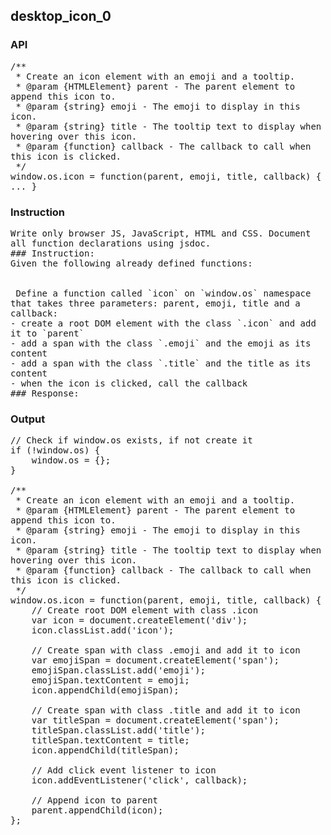 ## desktop_icon_0
### API
<pre style='text-wrap: wrap'>/**
 * Create an icon element with an emoji and a tooltip.
 * @param {HTMLElement} parent - The parent element to append this icon to.
 * @param {string} emoji - The emoji to display in this icon.
 * @param {string} title - The tooltip text to display when hovering over this icon.
 * @param {function} callback - The callback to call when this icon is clicked.
 */
window.os.icon = function(parent, emoji, title, callback) { ... }
</pre>
### Instruction
<pre style='text-wrap: wrap'>Write only browser JS, JavaScript, HTML and CSS. Document all function declarations using jsdoc.
### Instruction:
Given the following already defined functions:
 

 Define a function called `icon` on `window.os` namespace that takes three parameters: parent, emoji, title and a callback:
- create a root DOM element with the class `.icon` and add it to `parent`
- add a span with the class `.emoji` and the emoji as its content
- add a span with the class `.title` and the title as its content
- when the icon is clicked, call the callback 
### Response:
</pre>
### Output
<pre style='text-wrap: wrap'>// Check if window.os exists, if not create it
if (!window.os) {
    window.os = {};
}

/**
 * Create an icon element with an emoji and a tooltip.
 * @param {HTMLElement} parent - The parent element to append this icon to.
 * @param {string} emoji - The emoji to display in this icon.
 * @param {string} title - The tooltip text to display when hovering over this icon.
 * @param {function} callback - The callback to call when this icon is clicked.
 */
window.os.icon = function(parent, emoji, title, callback) {
    // Create root DOM element with class .icon
    var icon = document.createElement('div');
    icon.classList.add('icon');
    
    // Create span with class .emoji and add it to icon
    var emojiSpan = document.createElement('span');
    emojiSpan.classList.add('emoji');
    emojiSpan.textContent = emoji;
    icon.appendChild(emojiSpan);
    
    // Create span with class .title and add it to icon
    var titleSpan = document.createElement('span');
    titleSpan.classList.add('title');
    titleSpan.textContent = title;
    icon.appendChild(titleSpan);
    
    // Add click event listener to icon
    icon.addEventListener('click', callback);
    
    // Append icon to parent
    parent.appendChild(icon);
};

</pre>
